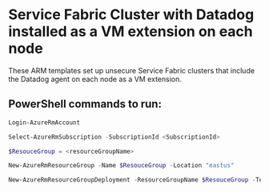 # Service Fabric Cluster with Datadog installed as a VM extension on each node

These ARM templates set up unsecure Service Fabric clusters that include the Datadog agent on each node as a VM extension.

## PowerShell commands to run:

```powershell
Login-AzureRmAccount

Select-AzureRmSubscription -SubscriptionId <SubscriptionId>

$ResouceGroup = <resourceGroupName>

New-AzureRmResourceGroup -Name $ResouceGroup -Location "eastus"

New-AzureRmResourceGroupDeployment -ResourceGroupName $ResouceGroup -TemplateFile '<Path to template_datadog.json>' -TemplateParameterFile '<Path to parameters.json>' -Verbose
```